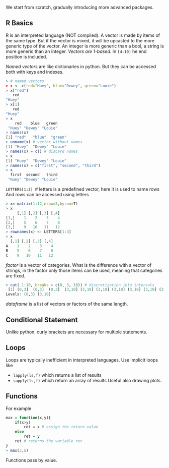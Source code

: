 We start from scratch, gradually introducing more advanced packages.
## R Basics
R is an interpreted language (NOT compiled).
A vector is made by items of the same type.
But if the vector is mixed, it will be upcasted to the more generic type of the vector.
An integer is more generic than a bool, a string is more generic than an integer.
*Vectors are 1-based.*
In `[4:10]` he end position is included.

*Named vectors* are like dictionaries in python. But they can be accessed both with keys and indexes.
```R
> # named vectors 
> x <- c(red="Huey", blue="Dewey", green="Louie") 
> x["red"]
   red 
"Huey" 
> x[1]
   red 
"Huey" 
> x
    red    blue   green 
 "Huey" "Dewey" "Louie" 
> names(x)
[1] "red"   "blue"  "green"
> unname(x) # vector without names
[1] "Huey"  "Dewey" "Louie"
> names(x) = c() # discard names
> x
[1] "Huey"  "Dewey" "Louie"
> names(x) = c("first", "second", "third")
> x
  first  second   third 
 "Huey" "Dewey" "Louie" 
```


`LETTERS[1:3] `# letters is a predefined vector, here it is used to name rows
And rows can be accessed using letters
```R
> x= matrix(1:12,nrow=3,byrow=T)
> x
     [,1] [,2] [,3] [,4]
[1,]    1    2    3    4
[2,]    5    6    7    8
[3,]    9   10   11   12
> rownames(x) <- LETTERS[1:3]
> x
  [,1] [,2] [,3] [,4]
A    1    2    3    4
B    5    6    7    8
C    9   10   11   12
```

*factor* is a vector of categories.
What is the difference with a vector of strings, in the factor only those items can be used, meaning that categories are fixed.

```R
> cut( 1:10, breaks = c(0, 3, 10)) # discretization into intervals
 [1] (0,3]  (0,3]  (0,3]  (3,10] (3,10] (3,10] (3,10] (3,10] (3,10] (3,10]
Levels: (0,3] (3,10]
```

*dataframe* is a list of vectors or factors of the same length.

## Conditional Statement
Unlike python, curly brackets are necessary for multiple statements.

## Loops
Loops are typically inefficient in interpreted languages.
Use implicit loops like 
- `lapply(ls,f)` which returns a list of results
- `sapply(ls,f)` which return an array of results
Useful also drawing plots.
## Functions
For example
```R
max = function(x,y){
	if(x>y)
		ret = x # assign the return value
	else
		ret = y
	ret # returns the variable ret
}
> max(3,5)
```

Functions pass by value.


